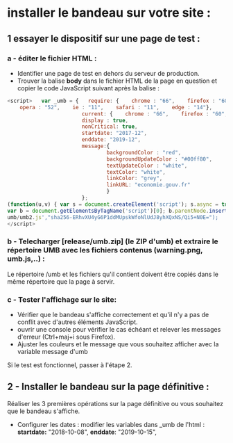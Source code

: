 # installer le bandeau sur votre site : 

## 1 essayer le dispositif sur une page de test : 

###   a - éditer le fichier HTML :

-	Identifier une page de test en dehors du serveur de production.
-	Trouver la balise **body** dans le fichier HTML de la page en question et copier le code JavaScript suivant après la balise :   
```javaScript 
<script>   var _umb = {   require: {    chrome : "66",    firefox : "60",
    opera : "52",    ie : "11",    safari : "11",    edge : "14"},
						current: {    chrome : "66",    firefox : "60",    opera : "52",    ie : "11",    safari : "11",    edge : "14"},
						display : true,   
						nonCritical: true,   
						startdate: "2017-12",   
						enddate: "2019-12",   
						message:{     
								backgroundColor : "red",
								backgroundUpdateColor : "#00ff80",
								textUpdateColor : "white",
								textColor: "white",
								linkColor: "grey",
								linkURL: "economie.gouv.fr"
								}  
						};
(function(u,v) { var s = document.createElement('script'); s.async = true; s.src = u;s.integrity = v;
var b = document.getElementsByTagName('script')[0]; b.parentNode.insertBefore(s, b);
umb/umb2.js',"sha256-ERhvXU4yG6P1ddMUpskWfoNlUdJ8yhXQxNS/Qi5+N0E=");
</script> 
```      

### b - Telecharger [release/umb.zip] (le ZIP d'umb) et extraire le répertoire UMB avec les fichiers contenus (warning.png, umb.js,..) :

Le répertoire /umb et les fichiers qu'il contient doivent être copiés dans le même répertoire que la page à servir.

### c - Tester l'affichage sur le site:

-	Vérifier que le bandeau s'affiche correctement et qu'il n'y a pas de conflit avec d'autres éléments JavaScript.
-	ouvrir une console pour vérifier le cas échéant et relever les messages d'erreur (Ctrl+maj+i sous Firefox).
-	Ajuster les couleurs et le message que vous souhaitez afficher avec la variable message d'umb

Si le test est fonctionnel, passer à l'étape 2.

## 2 - Installer le bandeau sur la page définitive :
Réaliser les 3 premières opérations sur la page définitive ou vous souhaitez que le bandeau s'affiche.
-	Configurer les dates : modifier les variables dans _umb de l'html :
	**startdate:** "2018-10-08",
	**enddate**: "2019-10-15",
